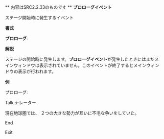 ** 内容はSRC2.2.33のものです **
**プロローグイベント**

ステージ開始時に発生するイベント

**書式**

**プロローグ**:

**解説**

ステージの開始時に発生します。**プロローグイベント**が発生したときにはまだメインウィンドウは表示されていません。このイベントが終了するとメインウィンドウの表示が行われます。

**例**

プロローグ:

Talk ナレーター

現在地球圏では、 ２つの大きな勢力が互いに不毛な争いをしていた。

End

Exit
